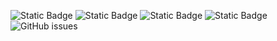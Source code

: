 ![Static Badge](https://img.shields.io/badge/blacklists-60-000000) ![Static Badge](https://img.shields.io/badge/blacklisted-2770012-cc0000) ![Static Badge](https://img.shields.io/badge/whitelisted-2242-00CC00) ![Static Badge](https://img.shields.io/badge/streaming_blacklist-28107-000000) ![GitHub issues](https://img.shields.io/github/issues/fabriziosalmi/blacklists)
